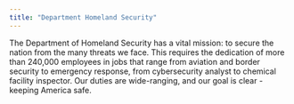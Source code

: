 ```yaml
---
title: "Department Homeland Security"
---
```


The Department of Homeland Security has a vital mission: to secure the nation from the many threats we face. This requires the dedication of more than 240,000 employees in jobs that range from aviation and border security to emergency response, from cybersecurity analyst to chemical facility inspector. Our duties are wide-ranging, and our goal is clear - keeping America safe.


